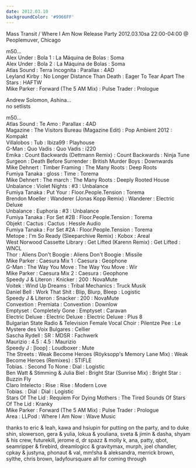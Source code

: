 ```yaml
---
date: 2012.03.10
backgroundColor: '#9966FF'
---
```


Mass Transit / Where I Am Now Release Party 2012.03.10sa 22:00-04:00 @ Peoplemuver, Chicago  

m50...  
Alex Under : Bola 1 : La Máquina de Bolas : Soma  
Alex Under : Bola 2 : La Máquina de Bolas : Soma  
Atlas Sound : Terra Incognita : Parallax : 4AD  
Leyland Kirby : No Longer Distance Than Death : Eager To Tear Apart The Stars : HAFTW  
Mike Parker : Forward (The 5 AM Mix) : Pulse Trader : Prologue  

Andrew Solomon, Ashina...  
no setlists  

m50...  
Atlas Sound : Te Amo : Parallax : 4AD  
Magazine : The Visitors Bureau (Magazine Edit) : Pop Ambient 2012 : Kompakt  
Villalobos : Tub : Ibiza99 : Playhouse  
G-Man : Quo Vadis : Quo Vadis : i220  
Emika : Count Backwards (Dettmann Remix) : Count Backwards : Ninja Tune  
Surgeon : Death Before Surrender : British Murder Boys : Downwards  
Mike Dehnert : Timber Framing : The Many Roots : Deep Roots  
Fumiya Tanaka : gloss : Time : Torema  
Mike Dehnert : The march : The Many Roots : Deeply Rooted House  
Unbalance : Violet Nights : #3 : Unbalance  
Fumiya Tanaka : Put Your : Floor.People.Tension : Torema  
Brendon Moeller : Wanderer (Jonas Kopp Remix) : Wanderer : Electric Deluxe  
Unbalance : Euphoria : #3 : Unbalance  
Fumiya Tanaka : For Set #2B : Floor.People.Tension : Torema  
Objekt : Cactus : Cactus : Hessle Audio  
Fumiya Tanaka : For Set #2A : Floor.People.Tension : Torema  
Metope : I'm So Ready (Sleeparchive Remix) : Kobox : Areal  
West Norwood Cassette Library : Get Lifted (Karenn Remix) : Get Lifted : WNCL  
Thor : Aliens Don't Boogie : Aliens Don't Boogie : Missile  
Mike Parker : Caesura Mix 1 : Caesura : Geophone  
G-Man : The Way You Move : The Way You Move : Wir  
Mike Parker : Caesura Mix 2 : Caesura : Geophone  
Speedy J & Literon : Knicker : 200 : NovaMute  
Voitek : Wind Up Dreams : Tribal Mechanics : Truck Musik  
Daniel Bell : Work That Shit : Blip, Blurp, Bleep : Logistic  
Speedy J & Literon : Snacker : 200 : NovaMute  
Convextion : Premiata : Convextion : Downlow  
Emptyset : Completely Gone : Emptyset : Caravan  
Electric Deluxe : Electric Deluxe : Electric Deluxe : Plus 8  
Bulgarian State Radio & Television Female Vocal Choir : Pilentze Pee : Le Mystere des Voix Bulgares : Cellier  
Sascha Rydell : SR : MDSR : Fachwerk  
Maurizio : 4.5 : 4.5 : Maurizio  
Speedy J : \[loop\] : Loudboxer : Mute  
The Streets : Weak Become Heroes (Röyksopp's Memory Lane Mix) : Weak Become Heroes (Remixes) : STIFLE  
Tobias. : Second To None : Dial : Logistic  
Ben Watt & Stimming & Julia Biel : Bright Star (Sunrise Mix) : Bright Star : Buzzin Fly  
Claro Intelecto : Rise : Rise : Modern Love  
Tobias. : Dial : Dial : Logistic  
Stars Of The Lid : Requiem For Dying Mothers : The Tired Sounds Of Stars Of The Lid : Kranky  
Mike Parker : Forward (The 5 AM Mix) : Pulse Trader : Prologue  
Area : LLPod : Where I Am Now : Wave Music  

thanks to eric & leah, kawa and hsiupin for putting on the party, and to duke shin, slowerson, gera & yulia, lokua & youliana, sveta & jimin & dasha, shyam & his crew, futurekill, jerome d, dr spazz & molly k, ana, patty, qbot, seamripper & firebird, dreamlogicc & gravitymax, murph, joel chandler, cpkay & justyna, phonaut & val, mm!sha & aleksandra, merrick brown, sylthe, chris brown, ladyfoursquare all for coming through